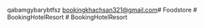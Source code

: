 qabamgybarybtfsz
bookingkhachsan321@gmail.com#   F o o d s t o r e  
 #   B o o k i n g H o t e l R e s o r t  
 #   B o o k i n g H o t e l R e s o r t  
 